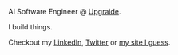 AI Software Engineer @ [Upgraide](https://www.upgraide.ai/).

I build things.

Checkout my [LinkedIn](https://www.linkedin.com/in/rodrigosantos7/), [Twitter](https://x.com/RodrigoS61503) or [my site I guess](https://rodrigosantos.dev).
